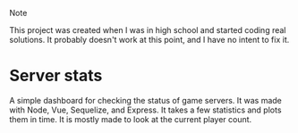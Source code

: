 > [!NOTE]
> This project was created when I was in high school and started coding real
>  solutions. It probably doesn't work at this point, and I have no intent to
>  fix it.

# Server stats
A simple dashboard for checking the status of game servers. It was made with 
Node, Vue, Sequelize, and Express. It takes a few statistics and plots them in 
time. It is mostly made to look at the current player count.